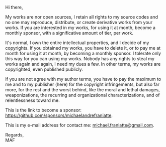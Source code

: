 ﻿  
Hi there,  
  
My works are nor open sources, I retain all rights to my source codes and no one may reproduce, distribute, or create derivative works from your works. If you are interested in my works, for using it at month, become a monthly sponsor, with a significative amount of tier, per work.  
  
It's normal, I own the entire intellectual properties, and I decide of my copyrights. If you obtained my works, you have to delete it, or to pay me at month for using it at month, by becoming a monthly sponsor. I tolerate only this way for you can using my works. Nobody has any rights to steal my works again and again, I need my dues a few. In other terms, my works are copyrighted, even published publicly.  
  
If you are not agree with my author terms, you have to pay the maximum to me and to my publisher (here) for the copyright infringements, but also far more, for the rest and the worst behind, like the moral and lethal damages, weaponizations, the recurring and organizational characterizations, and of relentlessness toward me.  
  
This is the link to become a sponsor: https://github.com/sponsors/michaelandrefraniatte.  
  
This is my e-mail address for contact me: michael.franiatte@gmail.com.  
  
Regards,  
MAF  
  